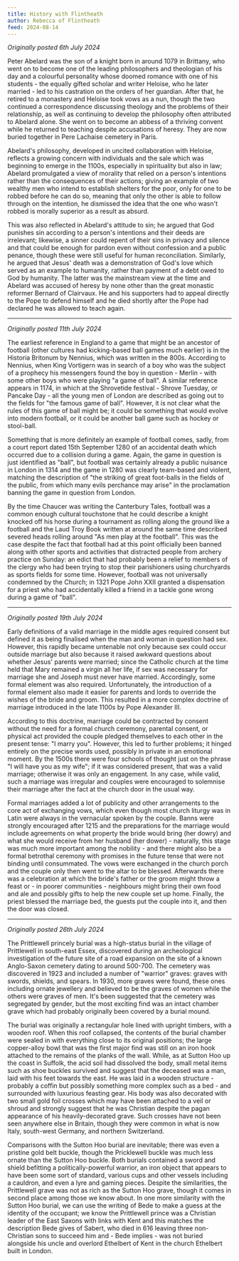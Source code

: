 ```yaml
---
title: History with Flintheath
author: Rebecca of Flintheath
feed: 2024-08-14
---
```

_Originally posted 6th July 2024_

Peter Abelard was the son of a knight born in around 1079 in Brittany, who went on to become one of the leading philosophers and theologian of his day and a colourful personality whose doomed romance with one of his students - the equally gifted scholar and writer Heloise, who he later married - led to his castration on the orders of her guardian. After that, he retired to a monastery and Heloise took vows as a nun, though the two continued a correspondence discussing theology and the problems of their relationship, as well as continuing to develop the philosophy often attributed to Abelard alone. She went on to become an abbess of a thriving convent while he returned to teaching despite accusations of heresy. They are now buried together in Pere Lachaise cemetery in Paris.

Abelard's philosophy, developed in uncited collaboration with Heloise, reflects a growing concern with individuals and the sale which was beginning to emerge in the 1100s, especially in spirituality but also in law; Abelard promulgated a view of morality that relied on a person's intentions rather than the consequences of their actions; giving an example of two wealthy men who intend to establish shelters for the poor, only for one to be robbed before he can do so, meaning that only the other is able to follow through on the intention, he dismissed the idea that the one who wasn't robbed is morally superior as a result as absurd.

This was also reflected in Abelard's attitude to sin; he argued that God punishes sin according to a person's intentions and their deeds are irrelevant; likewise, a sinner could repent of their sins in privacy and silence and that could be enough for pardon even without confession and a public penance, though these were still useful for human reconciliation. Similarly, he argued that Jesus' death was a demonstration of God's love which served as an example to humanity, rather than payment of a debt owed to God by humanity. The latter was the mainstream view at the time and Abelard was accused of heresy by none other than the great monastic reformer Bernard of Clairvaux. He and his supporters had to appeal directly to the Pope to defend himself and he died shortly after the Pope had declared he was allowed to teach again.

-----------------------------------

_Originally posted 11th July 2024_

The earliest reference in England to a game that might be an ancestor of football (other cultures had kicking-based ball games much earlier) is in the Historia Britonum by Nennius, which was written in the 800s. According to Nennius, when King Vortigern was in search of a boy who was the subject of a prophecy his messengers found the boy in question - Merlin - with some other boys who were playing "a game of ball". A similar reference appears in 1174, in which at the Shrovetide festival - Shrove Tuesday, or Pancake Day - all the young men of London are described as going out to the fields for "the famous game of ball". However, it is not clear what the rules of this game of ball might be; it could be something that would evolve into modern football, or it could be another ball game such as hockey or stool-ball.

Something that is more definitely an example of football comes, sadly, from a court report dated 15th September 1280 of an accidental death which occurred due to a collision during a game. Again, the game in question is just identified as "ball", but football was certainly already a public nuisance in London in 1314 and the game in 1280 was clearly team-based and violent, matching the description of "the striking of great foot-balls in the fields of the public, from which many evils perchance may arise" in the proclamation banning the game in question from London.

By the time Chaucer was writing the Canterbury Tales, football was a common enough cultural touchstone that he could describe a knight knocked off his horse during a tournament as rolling along the ground like a football and the Laud Troy Book written at around the same time described severed heads rolling around "As men play at the football". This was the case despite the fact that football had at this point officially been banned along with other sports and activities that distracted people from archery practice on Sunday: an edict that had probably been a relief to members of the clergy who had been trying to stop their parishioners using churchyards as sports fields for some time. However, football was not universally condemned by the Church; in 1321 Pope John XXII granted a dispensation for a priest who had accidentally killed a friend in a tackle gone wrong during a game of "ball".

-----------------------------------

_Originally posted 19th July 2024_

Early definitions of a valid marriage in the middle ages required consent but defined it as being finalised when the man and woman in question had sex. However, this rapidly became untenable not only because sex could occur outside marriage but also because it raised awkward questions about whether Jesus' parents were married; since the Catholic church at the time held that Mary remained a virgin all her life, if sex was necessary for marriage she and Joseph must never have married. Accordingly, some formal element was also required. Unfortunately, the introduction of a formal element also made it easier for parents and lords to override the wishes of the bride and groom. This resulted in a more complex doctrine of marriage introduced in the late 1100s by Pope Alexander III.

According to this doctrine, marriage could be contracted by consent without the need for a formal church ceremony, parental consent, or physical act provided the couple pledged themselves to each other in the present tense: "I marry you". However, this led to further problems; it hinged entirely on the precise words used, possibly in private in an emotional moment. By the 1500s there were four schools of thought just on the phrase "I will have you as my wife"; if it was considered present, that was a valid marriage; otherwise it was only an engagement. In any case, while valid, such a marriage was irregular and couples were encouraged to solemnise their marriage after the fact at the church door in the usual way.

Formal marriages added a lot of publicity and other arrangements to the core act of exchanging vows, which even though most church liturgy was in Latin were always in the vernacular spoken by the couple. Banns were strongly encouraged after 1215 and the preparations for the marriage would include agreements on what property the bride would bring (her dowry) and what she would receive from her husband (her dower) - naturally, this stage was much more important among the nobility - and there might also be a formal betrothal ceremony with promises in the future tense that were not binding until consummated. The vows were exchanged in the church porch and the couple only then went to the altar to be blessed. Afterwards there was a celebration at which the bride's father or the groom might throw a feast or - in poorer communities - neighbours might bring their own food and ale and possibly gifts to help the new couple set up home. Finally, the priest blessed the marriage bed, the guests put the couple into it, and then the door was closed.

-----------------------------------

_Originally posted 26th July 2024_

The Prittlewell princely burial was a high-status burial in the village of Prittlewell in south-east Essex, discovered during an archeological investigation of the future site of a road expansion on the site of a known Anglo-Saxon cemetery dating to around 500-700. The cemetery was discovered in 1923 and included a number of "warrior" graves: graves with swords, shields, and spears. In 1930, more graves were found, these ones including ornate jewellery and believed to be the graves of women while the others were graves of men. It's been suggested that the cemetery was segregated by gender, but the most exciting find was an intact chamber grave which had probably originally been covered by a burial mound.

The burial was originally a rectangular hole lined with upright timbers, with a wooden roof. When this roof collapsed, the contents of the burial chamber were sealed in with everything close to its original positions; the large copper-alloy bowl that was the first major find was still on an iron hook attached to the remains of the planks of the wall. While, as at Sutton Hoo up the coast in Suffolk, the acid soil had dissolved the body, small metal items such as shoe buckles survived and suggest that the deceased was a man, laid with his feet towards the east. He was laid in a wooden structure - probably a coffin but possibly something more complex such as a bed - and surrounded with luxurious feasting gear. His body was also decorated with two small gold foil crosses which may have been attached to a veil or shroud and strongly suggest that he was Christian despite the pagan appearance of his heavily-decorated grave. Such crosses have not been seen anywhere else in Britain, though they were common in what is now Italy, south-west Germany, and northern Switzerland.

Comparisons with the Sutton Hoo burial are inevitable; there was even a pristine gold belt buckle, though the Pricklewell buckle was much less ornate than the Sutton Hoo buckle. Both burials contained a sword and shield befitting a politically-powerful warrior, an iron object that appears to have been some sort of standard, various cups and other vessels including a cauldron, and even a lyre and gaming pieces. Despite the similarities, the Prittlewell grave was not as rich as the Sutton Hoo grave, though it comes in second place among those we know about. In one more similarity with the Sutton Hoo burial, we can use the writing of Bede to make a guess at the identity of the occupant; we know the Prittlewell prince was a Christian leader of the East Saxons with links with Kent and this matches the description Bede gives of Sabert, who died in 616 leaving three non-Christian sons to succeed him and - Bede implies - was not buried alongside his uncle and overlord Ethelbert of Kent in the church Ethelbert built in London.
